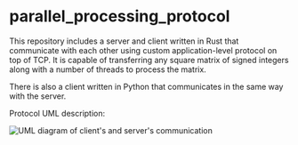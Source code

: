 # parallel_processing_protocol

This repository includes a server and client written in Rust that communicate with each other using custom application-level protocol on top of TCP. It is capable of transferring any square matrix of signed integers along with a number of threads to process the matrix.

There is also a client written in Python that communicates in the same way with the server.

Protocol UML description:

![UML diagram of client's and server's communication](https://www.planttext.com/api/plantuml/svg/hLEzReCm4DxlAKvqALB30p1KeK5T6a5KM3gwn25Mt3EoJTMyVSrFcn18wD3Dkll-V3ulZMNQrXyIe787KOYAaSML59milAilz3AkFxdsy6ujohrzaZKVGBlseEHrTCptchEjD-pbp1nmerN1ZH5KzY3Z0QSjEaE0JX4NYyTUFCIiIObI6Cl9aG1wXn6aK4Iyi4BHkSn5e10ZvrqI6bKSk8KW2CuLH-Zxx2tnuQBS2dUb7e7PaJ1QlSphnL7kOymimvtIMFqEuw79lnDbhLbxXPkM9v4_UMPvvFT3EXdEN6gAqhfDqQw-R3YsdKsxITS-ld9JIyTJKjuEcgHk58cosFIEdVhLEDCRqGvIjuR_62nEtLey2sBoHnkMRi_TV_i6)
